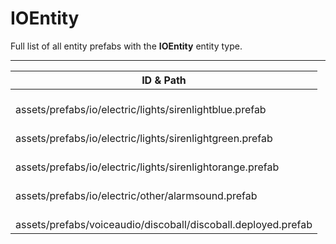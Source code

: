 # IOEntity
Full list of all <Badge type="warning" text="5"/> entity prefabs with the **IOEntity** entity type.

---
| ID & Path |
| --- |
| <Badge type="tip" text="1124418807"/> <br> assets/prefabs/io/electric/lights/sirenlightblue.prefab |
| <Badge type="tip" text="2400067639"/> <br> assets/prefabs/io/electric/lights/sirenlightgreen.prefab |
| <Badge type="tip" text="4129440825"/> <br> assets/prefabs/io/electric/lights/sirenlightorange.prefab |
| <Badge type="tip" text="500822506"/> <br> assets/prefabs/io/electric/other/alarmsound.prefab |
| <Badge type="tip" text="2613307285"/> <br> assets/prefabs/voiceaudio/discoball/discoball.deployed.prefab |
